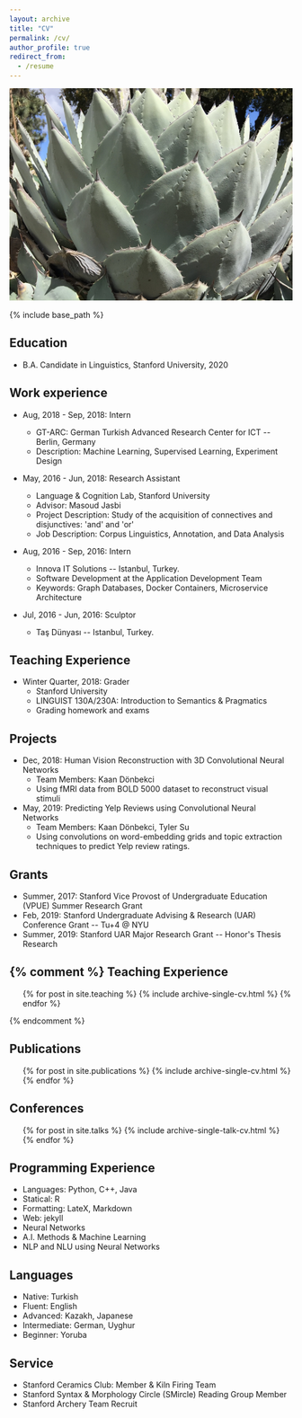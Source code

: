 ```yaml
---
layout: archive
title: "CV"
permalink: /cv/
author_profile: true
redirect_from:
  - /resume
---
```


<img src="/images/agave_1000width.JPG" alt="agave parryi" width="750">

{% include base_path %}

Education
--------------- 
* B.A. Candidate in Linguistics, Stanford University, 2020

Work experience
--------------- 
* Aug, 2018 - Sep, 2018: Intern
  * GT-ARC: German Turkish Advanced Research Center for ICT -- Berlin, Germany
  * Description: Machine Learning, Supervised Learning, Experiment Design 

* May, 2016 - Jun, 2018: Research Assistant
  * Language & Cognition Lab, Stanford University
  * Advisor: Masoud Jasbi
  * Project Description: Study of the acquisition of connectives and disjunctives: 'and' and 'or'
  * Job Description: Corpus Linguistics, Annotation, and Data Analysis

* Aug, 2016 - Sep, 2016: Intern
  * Innova IT Solutions -- Istanbul, Turkey.
  * Software Development at the Application Development Team
  * Keywords: Graph Databases, Docker Containers, Microservice Architecture

* Jul, 2016 - Jun, 2016: Sculptor
  * Taş Dünyası -- Istanbul, Turkey.

Teaching Experience
---------------
* Winter Quarter, 2018: Grader
  * Stanford University
  * LINGUIST 130A/230A: Introduction to Semantics & Pragmatics
  * Grading homework and exams

Projects
---------------
* Dec, 2018: Human Vision Reconstruction with 3D Convolutional Neural Networks
  * Team Members: Kaan Dönbekci
  * Using fMRI data from BOLD 5000 dataset to reconstruct visual stimuli
* May, 2019: Predicting Yelp Reviews using Convolutional Neural Networks
  * Team Members: Kaan Dönbekci, Tyler Su
  * Using convolutions on word-embedding grids and topic extraction techniques to predict Yelp review ratings.

Grants
---------------
* Summer, 2017: Stanford Vice Provost of Undergraduate Education (VPUE) Summer Research Grant
* Feb, 2019: Stanford Undergraduate Advising & Research (UAR) Conference Grant -- Tu+4 @ NYU
* Summer, 2019: Stanford UAR Major Research Grant -- Honor's Thesis Research

{% comment %}
Teaching Experience
--------------- 
  <ul>{% for post in site.teaching %}
    {% include archive-single-cv.html %}
  {% endfor %}</ul>

{% endcomment %} 

Publications
--------------- 
  <ul>{% for post in site.publications %}
    {% include archive-single-cv.html %}
  {% endfor %}</ul>

Conferences
--------------- 
  <ul>{% for post in site.talks %}
    {% include archive-single-talk-cv.html %}
  {% endfor %}</ul>  

Programming Experience
---------------
* Languages: Python, C++, Java
* Statical: R
* Formatting: LateX, Markdown
* Web: jekyll
* Neural Networks
* A.I. Methods & Machine Learning
* NLP and NLU using Neural Networks

Languages
--------------- 
* Native: Turkish
* Fluent: English
* Advanced: Kazakh, Japanese
* Intermediate: German, Uyghur
* Beginner: Yoruba

Service
--------------- 
* Stanford Ceramics Club: Member & Kiln Firing Team
* Stanford Syntax & Morphology Circle (SMircle) Reading Group Member
* Stanford Archery Team Recruit